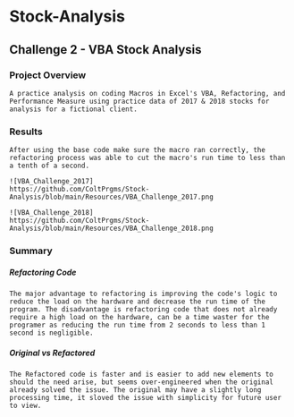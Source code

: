 # Stock-Analysis
## Challenge 2 - VBA Stock Analysis

### **Project Overview**
    A practice analysis on coding Macros in Excel's VBA, Refactoring, and Performance Measure using practice data of 2017 & 2018 stocks for analysis for a fictional client.

### **Results**
    After using the base code make sure the macro ran correctly, the refactoring process was able to cut the macro's run time to less than a tenth of a second. 

    ![VBA_Challenge_2017]
    https://github.com/ColtPrgms/Stock-Analysis/blob/main/Resources/VBA_Challenge_2017.png

    ![VBA_Challenge_2018]
    https://github.com/ColtPrgms/Stock-Analysis/blob/main/Resources/VBA_Challenge_2018.png

### **Summary**
   ##### *Refactoring Code*
    The major advantage to refactoring is improving the code's logic to reduce the load on the hardware and decrease the run time of the program. The disadvantage is refactoring code that does not already require a high load on the hardware, can be a time waster for the programer as reducing the run time from 2 seconds to less than 1 second is negligible. 

   ##### *Original vs Refactored*
    The Refactored code is faster and is easier to add new elements to should the need arise, but seems over-engineered when the original already solved the issue. The original may have a slightly long processing time, it sloved the issue with simplicity for future user to view.
